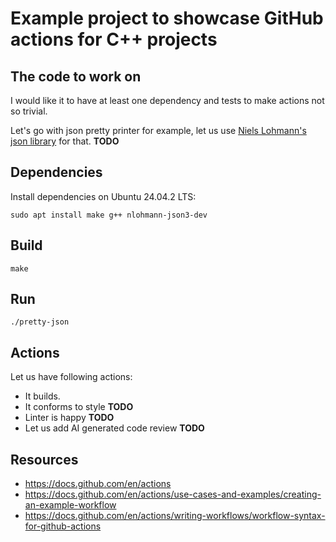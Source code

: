 # Example project to showcase GitHub actions for C++ projects

## The code to work on

I would like it to have at least one dependency and tests to make actions not so trivial.

Let's go with json pretty printer for example, let us use [Niels Lohmann's json library][json]
for that. **TODO**

[json]: https://github.com/nlohmann/json

## Dependencies

Install dependencies on Ubuntu 24.04.2 LTS:

```
sudo apt install make g++ nlohmann-json3-dev
```

## Build

```
make
```

## Run

```
./pretty-json
```

## Actions

Let us have following actions:

* It builds.
* It conforms to style **TODO**
* Linter is happy **TODO**
* Let us add AI generated code review **TODO**

## Resources

* https://docs.github.com/en/actions
* https://docs.github.com/en/actions/use-cases-and-examples/creating-an-example-workflow
* https://docs.github.com/en/actions/writing-workflows/workflow-syntax-for-github-actions
